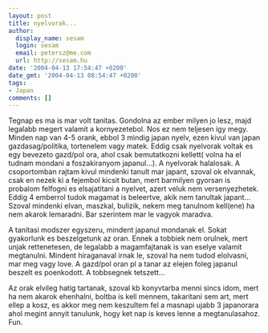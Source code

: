 ```yaml
---
layout: post
title: nyelvorak...
author:
  display_name: sesam
  login: sesam
  email: petersz@me.com
  url: http://sesam.hu
date: '2004-04-13 17:54:47 +0200'
date_gmt: '2004-04-13 08:54:47 +0200'
tags:
- Japan
comments: []
---
```


Tegnap es ma is mar volt tanitas. Gondolna az ember milyen jo lesz, majd legalabb megert valamit a kornyezetebol. Nos ez nem teljesen igy megy. Minden nap van 4-5 orank, ebbol 3 mindig japan nyelv, ezen kivul van japan gazdasag/politika, tortenelem vagy matek. Eddig csak nyelvorak voltak es egy bevezeto gazd/pol ora, ahol csak bemutatkozni kellett( volna ha el tudnam mondani a foszakiranyom japanul...). A nyelvorak halalosak. A csoportomban rajtam kivul mindenki tanult mar japant, szoval ok elvannak, csak en nezek ki a fejembol kicsit butan, mert barmilyen gyorsan is probalom felfogni es elsajatitani a nyelvet, azert veluk nem versenyezhetek. Eddig 4 emberrol tudok magamat is beleertve, akik nem tanultak japant... Szoval mindenki elvan, maszkal, bulizik, nekem meg tanulnom kell(ene) ha nem akarok lemaradni. Bar szerintem mar le vagyok maradva.

A tanitasi modszer egyszeru, mindent japanul mondanak el. Sokat gyakorlunk es beszelgetunk az oran. Ennek a tobbiek nem orulnek, mert unjak rettenetesen, de legalabb a magamfajtanak is van eselye valamit megtanulni. Mindent hiraganaval irnak le, szoval ha nem tudod elolvasni, mar meg vagy love. A gazd/pol oran pl a tanar az elejen foleg japanul beszelt es poenkodott. A tobbsegnek tetszett...

Az orak elvileg hatig tartanak, szoval kb konyvtarba menni sincs idom, mert ha nem akarok ehenhalni, boltba is kell mennem, takaritani sem art, mert ellep a kosz, es akkor meg nem keszultem fel a masnapi ujabb 3 japanorara ahol megint annyit tanulunk, hogy ket nap is keves lenne a megtanulasahoz. Fun.
